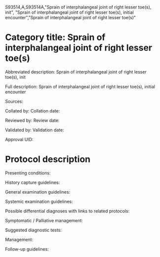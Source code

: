 S93514,A,S93514A,"Sprain of interphalangeal joint of right lesser toe(s), init", "Sprain of interphalangeal joint of right lesser toe(s), initial encounter","Sprain of interphalangeal joint of right lesser toe(s)"
# Category title: Sprain of interphalangeal joint of right lesser toe(s)

Abbreviated description: Sprain of interphalangeal joint of right lesser toe(s), init

Full description: Sprain of interphalangeal joint of right lesser toe(s), initial encounter

Sources:

Collated by:
Collation date:

Reviewed by:
Review date:

Validated by:
Validation date:

Approval UID:

# Protocol description

Presenting conditions:

History capture guidelines:

General examination guidelines:

Systemic examination guidelines:

Possible differential diagnoses with links to related protocols:

Symptomatic / Palliative management:

Suggested diagnostic tests:

Management:

Follow-up guidelines:
